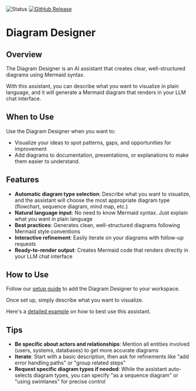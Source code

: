 ![Status](https://img.shields.io/badge/status-stable-green)
[![GitHub Release](https://img.shields.io/github/release/ConsciousML/prompt-engineering-hub.svg?style=flat)]()

# Diagram Designer

## Overview

The Diagram Designer is an AI assistant that creates clear, well-structured diagrams using Mermaid syntax.

With this assistant, you can describe what you want to visualize in plain language, and it will generate a Mermaid diagram that renders in your LLM chat interface.

## When to Use

Use the Diagram Designer when you want to:
- Visualize your ideas to spot patterns, gaps, and opportunities for improvement
- Add diagrams to documentation, presentations, or explanations to make them easier to understand.

## Features
- **Automatic diagram type selection**: Describe what you want to visualize, and the assistant will choose the most appropriate diagram type (flowchart, sequence diagram, mind map, etc.)
- **Natural language input**: No need to know Mermaid syntax. Just explain what you want in plain language
- **Best practices**: Generates clean, well-structured diagrams following Mermaid style conventions
- **Interactive refinement**: Easily iterate on your diagrams with follow-up requests
- **Ready-to-render output**: Creates Mermaid code that renders directly in your LLM chat interface

## How to Use

Follow our [setup guide](../../docs/setup-guide.md) to add the Diagram Designer to your workspace.

Once set up, simply describe what you want to visualize.

Here's a [detailed example](examples/flowchart_custom_prompt.xml) on how to best use this assistant.

## Tips

- **Be specific about actors and relationships**: Mention all entities involved (users, systems, databases) to get more accurate diagrams
- **Iterate**: Start with a basic description, then ask for refinements like "add error handling paths" or "group related steps"
- **Request specific diagram types if needed**: While the assistant auto-selects diagram types, you can specify "as a sequence diagram" or "using swimlanes" for precise control
